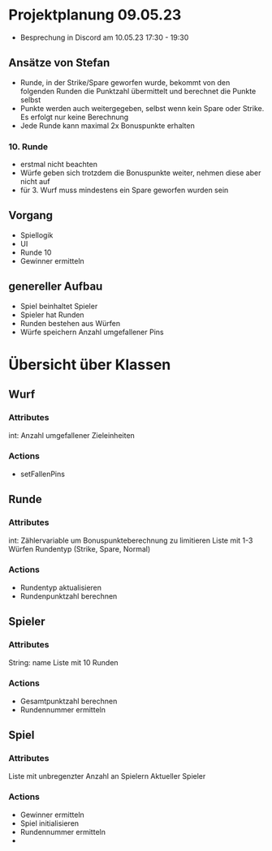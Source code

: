 # Projektplanung 09.05.23

- Besprechung in Discord am 10.05.23 17:30 - 19:30

## Ansätze von Stefan

- Runde, in der Strike/Spare geworfen wurde, bekommt von den folgenden Runden die Punktzahl übermittelt und berechnet die Punkte selbst
- Punkte werden auch weitergegeben, selbst wenn kein Spare oder Strike. Es erfolgt nur keine Berechnung
- Jede Runde kann maximal 2x Bonuspunkte erhalten

### 10. Runde

- erstmal nicht beachten
- Würfe geben sich trotzdem die Bonuspunkte weiter, nehmen diese aber nicht auf
- für 3. Wurf muss mindestens ein Spare geworfen wurden sein

## Vorgang
- Spiellogik
- UI
- Runde 10
- Gewinner ermitteln

## genereller Aufbau

- Spiel beinhaltet Spieler
- Spieler hat Runden
- Runden bestehen aus Würfen
- Würfe speichern Anzahl umgefallener Pins

# Übersicht über Klassen

## Wurf
### Attributes
int: Anzahl umgefallener Zieleinheiten
### Actions
- setFallenPins

## Runde
### Attributes
int: Zählervariable um Bonuspunkteberechnung zu limitieren
Liste mit 1-3 Würfen
Rundentyp (Strike, Spare, Normal)
### Actions
- Rundentyp aktualisieren
- Rundenpunktzahl berechnen

## Spieler
### Attributes
String: name
Liste mit 10 Runden
### Actions
- Gesamtpunktzahl berechnen
- Rundennummer ermitteln

## Spiel
### Attributes
Liste mit unbregenzter Anzahl an Spielern
Aktueller Spieler

### Actions
- Gewinner ermitteln
- Spiel initialisieren
- Rundennummer ermitteln
- 